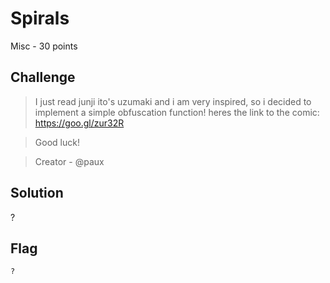 # Spirals
Misc - 30 points

## Challenge 
> I just read junji ito's uzumaki and i am very inspired, so i decided to implement a simple obfuscation function! heres the link to the comic:
https://goo.gl/zur32R

> Good luck!

> Creator - @paux

## Solution
?

## Flag
`?`